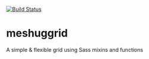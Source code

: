 [![Build Status](https://travis-ci.org/blackratio/Meshuggrid.svg?branch=development)](https://travis-ci.org/blackratio/Meshuggrid)

# meshuggrid
A simple &amp; flexible grid using Sass mixins and functions
